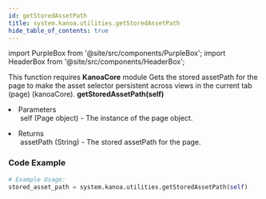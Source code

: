 ```yaml
---
id: getStoredAssetPath
title: system.kanoa.utilities.getStoredAssetPath
hide_table_of_contents: true
---
```


import PurpleBox from '@site/src/components/PurpleBox';
import HeaderBox from '@site/src/components/HeaderBox';

<PurpleBox>This function requires <b>KanoaCore</b> module</PurpleBox>
<HeaderBox header="Description">Gets the stored assetPath for the page to make the asset selector persistent across views in the current tab (page) (kanoaCore).</HeaderBox>
<HeaderBox header="Syntax">
    <b>getStoredAssetPath(self)</b>
    <li>Parameters <br />
        <ul>self (Page object) - The instance of the page object.</ul>
    </li>
    <li>Returns <br />
        <ul>assetPath (String) - The stored assetPath for the page.</ul>
    </li>
</HeaderBox>

### Code Example

```python
# Example Usage:
stored_asset_path = system.kanoa.utilities.getStoredAssetPath(self)

